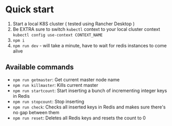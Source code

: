 # Quick start

1. Start a local K8S cluster ( tested using Rancher Desktop )
2. Be EXTRA sure to switch `kubectl` context to your local cluster context `kubectl config use-context CONTEXT_NAME`
3. `npm i`
4. `npm run dev` - will take a minute, have to wait for redis instances to come alive

## Available commands

- `npm run getmaster`: Get current master node name
- `npm run killmaster`: Kills current master
- `npm run startcount`: Start inserting a bunch of incrementing integer keys in Redis
- `npm run stopcount`: Stop inserting
- `npm run check`: Checks all inserted keys in Redis and makes sure there's no gap between them
- `npm run reset`: Deletes all Redis keys and resets the count to 0
